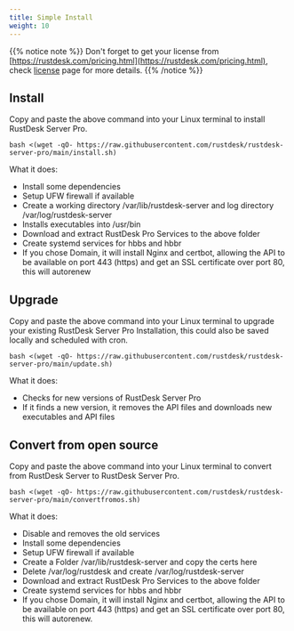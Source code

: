 ```yaml
---
title: Simple Install
weight: 10
---
```


{{% notice note %}}
Don't forget to get your license from [https://rustdesk.com/pricing.html](https://rustdesk.com/pricing.html), check [license](/docs/en/self-host/pro/license) page for more details.
{{% /notice %}}

## Install

Copy and paste the above command into your Linux terminal to install RustDesk Server Pro.

`bash <(wget -qO- https://raw.githubusercontent.com/rustdesk/rustdesk-server-pro/main/install.sh)`

What it does:

- Install some dependencies
- Setup UFW firewall if available
- Create a working directory /var/lib/rustdesk-server and log directory /var/log/rustdesk-server
- Installs executables into /usr/bin
- Download and extract RustDesk Pro Services to the above folder
- Create systemd services for hbbs and hbbr
- If you chose Domain, it will install Nginx and certbot, allowing the API to be available on port 443 (https) and get an SSL certificate over port 80, this will autorenew

## Upgrade

Copy and paste the above command into your Linux terminal to upgrade your existing RustDesk Server Pro Installation, this could also be saved locally and scheduled with cron.

`bash <(wget -qO- https://raw.githubusercontent.com/rustdesk/rustdesk-server-pro/main/update.sh)`

What it does:

- Checks for new versions of RustDesk Server Pro
- If it finds a new version, it removes the API files and downloads new executables and API files

## Convert from open source

Copy and paste the above command into your Linux terminal to convert from RustDesk Server to RustDesk Server Pro.

`bash <(wget -qO- https://raw.githubusercontent.com/rustdesk/rustdesk-server-pro/main/convertfromos.sh)`

What it does:

- Disable and removes the old services
- Install some dependencies
- Setup UFW firewall if available
- Create a Folder /var/lib/rustdesk-server and copy the certs here
- Delete /var/log/rustdesk and create /var/log/rustdesk-server
- Download and extract RustDesk Pro Services to the above folder
- Create systemd services for hbbs and hbbr
- If you chose Domain, it will install Nginx and certbot, allowing the API to be available on port 443 (https) and get an SSL certificate over port 80, this will autorenew.
